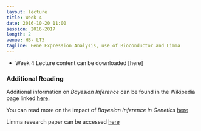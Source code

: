 ```yaml
---
layout: lecture
title: Week 4
date: 2016-10-20 11:00
session: 2016-2017
length: 2
venue: HB- LT3
tagline: Gene Expression Analysis, use of Bioconductor and Limma
---
```


* Week 4 Lecture content can be downloaded [here]

### Additional Reading

Additional information on *Bayesian Inference* can be found in the Wikipedia page linked [here](https://en.wikipedia.org/wiki/Bayesian_inference).


You can read more on the impact of *Bayesian Inference in Genetics* [here](http://opendsi.cc/bioinformatics/assets/Bayesian_Rev_genetics.pdf)


Limma research paper can be accessed [here](http://opendsi.cc/bioinformatics/assets/limma-biocbook-reprint.pdf)
